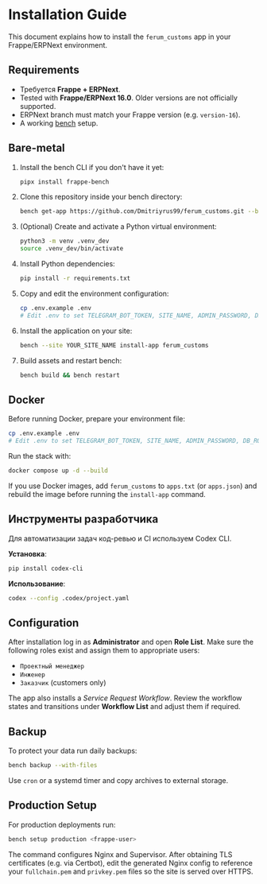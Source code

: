 # Installation Guide

This document explains how to install the `ferum_customs` app in your Frappe/ERPNext environment.

## Requirements

- Требуется **Frappe + ERPNext**.
- Tested with **Frappe/ERPNext 16.0**. Older versions are not officially supported.
- ERPNext branch must match your Frappe version (e.g. `version-16`).
- A working [bench](https://github.com/frappe/bench) setup.

## Bare-metal

1. Install the bench CLI if you don't have it yet:
   ```bash
   pipx install frappe-bench
   ```
2. Clone this repository inside your bench directory:
   ```bash
   bench get-app https://github.com/Dmitriyrus99/ferum_customs.git --branch main
   ```
3. (Optional) Create and activate a Python virtual environment:
   ```bash
   python3 -m venv .venv_dev
   source .venv_dev/bin/activate
   ```
4. Install Python dependencies:
   ```bash
   pip install -r requirements.txt
   ```
5. Copy and edit the environment configuration:
   ```bash
   cp .env.example .env
   # Edit .env to set TELEGRAM_BOT_TOKEN, SITE_NAME, ADMIN_PASSWORD, DB_ROOT_PASSWORD, etc.
   ```
6. Install the application on your site:
   ```bash
   bench --site YOUR_SITE_NAME install-app ferum_customs
   ```
7. Build assets and restart bench:
   ```bash
   bench build && bench restart
   ```
## Docker

Before running Docker, prepare your environment file:

```bash
cp .env.example .env
# Edit .env to set TELEGRAM_BOT_TOKEN, SITE_NAME, ADMIN_PASSWORD, DB_ROOT_PASSWORD, etc.
```

Run the stack with:

```bash
docker compose up -d --build
```


If you use Docker images, add `ferum_customs` to `apps.txt` (or `apps.json`) and rebuild the image before running the `install-app` command.

## Инструменты разработчика

Для автоматизации задач код-ревью и CI используем Codex CLI.

**Установка**:
```bash
pip install codex-cli
```

**Использование**:
```bash
codex --config .codex/project.yaml
```

## Configuration

After installation log in as **Administrator** and open **Role List**. Make sure the following roles exist and assign them to appropriate users:

- `Проектный менеджер`
- `Инженер`
- `Заказчик` (customers only)

The app also installs a *Service Request Workflow*. Review the workflow states and transitions under **Workflow List** and adjust them if required.

## Backup

To protect your data run daily backups:

```bash
bench backup --with-files
```

Use `cron` or a systemd timer and copy archives to external storage.

## Production Setup

For production deployments run:

```bash
bench setup production <frappe-user>
```

The command configures Nginx and Supervisor. After obtaining TLS certificates (e.g. via Certbot), edit the generated Nginx config to reference your `fullchain.pem` and `privkey.pem` files so the site is served over HTTPS.
